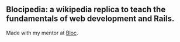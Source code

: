 ## Blocipedia: a wikipedia replica to teach the fundamentals of web development and Rails.

Made with my mentor at [Bloc](http://bloc.io).
